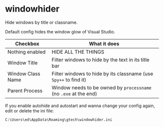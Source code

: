 # windowhider
Hide windows by title or classname.

Default config hides the window glow of Visual Studio.

| Checkbox | What it does |
| -------- | ------------ |
| Nothing enabled | HIDE ALL THE THINGS |
| Window Title | Filter windows to hide by the text in its title bar |
| Window Class Name | Filter windows to hide by its classname (use `Spy++` to find it) |
| Parent Process | Window needs to be owned by `processname` (no `.exe` at the end) |

If you enable autohide and autostart and wanna change your config again, edit or delete the ini file:

    C:\Users\ed\AppData\Roaming\gtech\windowhider.ini
